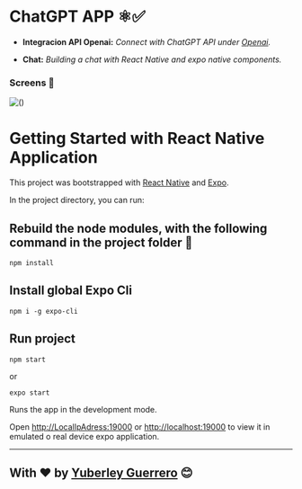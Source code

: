 # ChatGPT APP ⚛️✅

* **Integracion API Openai:** *Connect with ChatGPT API under [Openai](https://openai.com/api/).*

* **Chat:** *Building a chat with React Native and expo native components.*
  

### Screens 🎴
![()](https://github.com/Yuberley/ChatGPT-App-React-Native-TypeScript/blob/main/others/screenshot.png)
  

# Getting Started with React Native Application

This project was bootstrapped with [React Native](https://reactnative.dev/) and [Expo](https://docs.expo.dev/).

In the project directory, you can run:

## Rebuild the node modules, with the following command in the project folder 📂
```
npm install
```

## Install global Expo Cli
```
npm i -g expo-cli
```

## Run project
```
npm start 
```
or
```
expo start 
```

Runs the app in the development mode.

Open [http://LocalIpAdress:19000](http://localhost:19000) or [http://localhost:19000](http://localhost:19000) to view it in emulated o real device expo application.

--- 
With ❤️ by [Yuberley Guerrero](https://github.com/Yuberley) 😊
---
